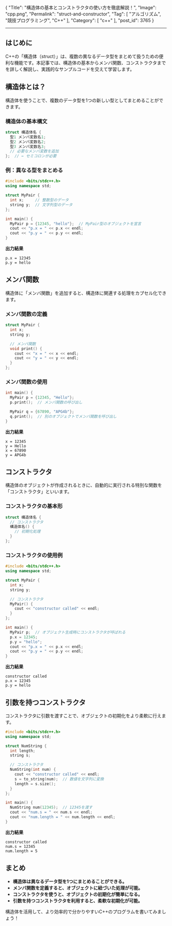 {
    "Title": "構造体の基本とコンストラクタの使い方を徹底解説！",
    "Image": "cpp.png",
    "Permalink": "struct-and-constructor",
    "Tag": [
        "アルゴリズム",
        "競技プログラミング",
        "C++"
    ],
    "Category": [
        "c++"
    ],
    "post_id": 3765
}

---

## はじめに
C++の「構造体（struct）」は、複数の異なるデータ型をまとめて扱うための便利な機能です。本記事では、構造体の基本からメンバ関数、コンストラクタまでを詳しく解説し、実践的なサンプルコードを交えて学習します。

## 構造体とは？
構造体を使うことで、複数のデータ型を1つの新しい型としてまとめることができます。

### 構造体の基本構文
```cpp
struct 構造体名 {
  型1 メンバ変数名1;
  型2 メンバ変数名2;
  型3 メンバ変数名3;
  // 必要なメンバ変数を追加
};  // ← セミコロンが必要
```

### 例：異なる型をまとめる
```cpp
#include <bits/stdc++.h>
using namespace std;

struct MyPair {
  int x;     // 整数型のデータ
  string y;  // 文字列型のデータ
};

int main() {
  MyPair p = {12345, "hello"};  // MyPair型のオブジェクトを宣言
  cout << "p.x = " << p.x << endl;
  cout << "p.y = " << p.y << endl;
}
```

**出力結果**
```
p.x = 12345
p.y = hello
```

## メンバ関数
構造体に「メンバ関数」を追加すると、構造体に関連する処理をカプセル化できます。

### メンバ関数の定義
```cpp
struct MyPair {
  int x;
  string y;

  // メンバ関数
  void print() {
    cout << "x = " << x << endl;
    cout << "y = " << y << endl;
  }
};
```

### メンバ関数の使用
```cpp
int main() {
  MyPair p = {12345, "Hello"};
  p.print();  // メンバ関数の呼び出し

  MyPair q = {67890, "APG4b"};
  q.print();  // 別のオブジェクトでメンバ関数を呼び出し
}
```

**出力結果**
```
x = 12345
y = Hello
x = 67890
y = APG4b
```

## コンストラクタ
構造体のオブジェクトが作成されるときに、自動的に実行される特別な関数を「コンストラクタ」といいます。

### コンストラクタの基本形
```cpp
struct 構造体名 {
  // コンストラクタ
  構造体名() {
    // 初期化処理
  }
};
```

### コンストラクタの使用例
```cpp
#include <bits/stdc++.h>
using namespace std;

struct MyPair {
  int x;
  string y;

  // コンストラクタ
  MyPair() {
    cout << "constructor called" << endl;
  }
};

int main() {
  MyPair p;  // オブジェクト生成時にコンストラクタが呼ばれる
  p.x = 12345;
  p.y = "hello";
  cout << "p.x = " << p.x << endl;
  cout << "p.y = " << p.y << endl;
}
```

**出力結果**
```
constructor called
p.x = 12345
p.y = hello
```

## 引数を持つコンストラクタ
コンストラクタに引数を渡すことで、オブジェクトの初期化をより柔軟に行えます。

```cpp
#include <bits/stdc++.h>
using namespace std;

struct NumString {
  int length;
  string s;

  // コンストラクタ
  NumString(int num) {
    cout << "constructor called" << endl;
    s = to_string(num);  // 数値を文字列に変換
    length = s.size();
  }
};

int main() {
  NumString num(12345);  // 12345を渡す
  cout << "num.s = " << num.s << endl;
  cout << "num.length = " << num.length << endl;
}
```

**出力結果**
```
constructor called
num.s = 12345
num.length = 5
```

## まとめ
- **構造体は異なるデータ型を1つにまとめることができる。**
- **メンバ関数を定義すると、オブジェクトに紐づいた処理が可能。**
- **コンストラクタを使うと、オブジェクトの初期化が簡単になる。**
- **引数を持つコンストラクタを利用すると、柔軟な初期化が可能。**

構造体を活用して、より効率的で分かりやすいC++のプログラムを書いてみましょう！

